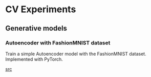 # CV Experiments

## Generative models

### Autoencoder with FashionMNIST dataset

Train a simple Autoencoder model with the FashionMNIST dataset. Implemented with PyTorch.

[src](./src/AutoEncoder%20with%20FashionMNIST.ipynb)
